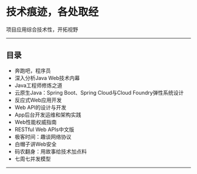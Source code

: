 #   技术痕迹，各处取经

项目应用综合技术性，开拓视野

----

##  目录
-   奔跑吧，程序员
-   深入分析Java Web技术内幕
-   Java⼯程师修炼之道
-   云原⽣Java：Spring Boot、Spring Cloud与Cloud Foundry弹性系统设计
-   反应式Web应⽤开发
-   Web API的设计与开发
-   App后台开发运维和架构实践
-   Web性能权威指南
-   RESTful Web APIs中⽂版
-   极客时间：趣谈⽹络协议
-   ⽩帽⼦讲Web安全
-   码农翻身：⽤故事给技术加点料
-   七周七并发模型

----